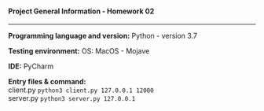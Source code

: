 #### Project General Information - Homework 02 

---



**Programming language and version:** 
Python - version 3.7

**Testing environment:** 
OS: MacOS - Mojave

**IDE:** 
PyCharm

**Entry files & command:**
<br>client.py ``` python3 client.py 127.0.0.1 12000 ```
<br>server.py ``` python3 server.py 127.0.0.1 ```
 
